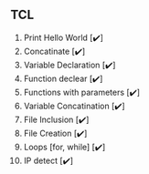 ## TCL

1. Print Hello World [✔️]
2. Concatinate [✔️]
3. Variable Declaration [✔️]
4. Function declear [✔️]
5. Functions with parameters [✔️]
6. Variable Concatination [✔️]
7. File Inclusion [✔️]
8. File Creation [✔️]
9. Loops [for, while] [✔️]
10. IP detect [✔️]
